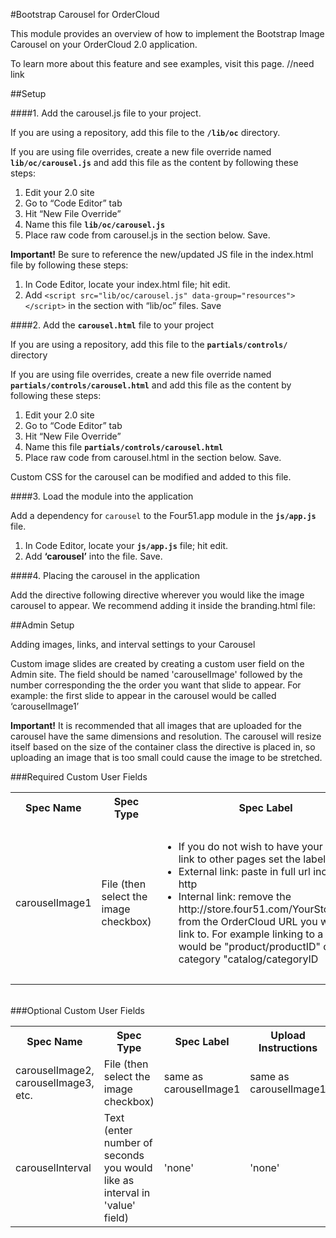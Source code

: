 #Bootstrap Carousel for OrderCloud

This module provides an overview of how to implement the Bootstrap Image Carousel on your OrderCloud 2.0 application.

To learn more about this feature and see examples, visit this page. //need link

##Setup

####1. Add the carousel.js file to your project.

If you are using a repository, add this file to the **`/lib/oc`** directory.

If you are using file overrides, create a new file override named **`lib/oc/carousel.js`** and add this file as the content by following these steps:

1. Edit your 2.0 site
2. Go to “Code Editor” tab
3. Hit “New File Override”
4. Name this file **`lib/oc/carousel.js`**
5. Place raw code from carousel.js in the section below. Save.

**Important!** Be sure to reference the new/updated JS file in the index.html file by following these steps:

1. In Code Editor, locate your index.html file; hit edit.
2. Add `<script src="lib/oc/carousel.js" data-group="resources"></script>` in the section with “lib/oc” files. Save

####2. Add the **`carousel.html`** file to your project

If you are using a repository, add this file to the **`partials/controls/`** directory

If you are using file overrides, create a new file override named **`partials/controls/carousel.html`** and add this file as the content by following these steps:

1. Edit your 2.0 site
2. Go to “Code Editor” tab
3. Hit “New File Override”
4. Name this file **`partials/controls/carousel.html`**
5. Place raw code from carousel.html in the section below. Save.

Custom CSS for the carousel can be modified and added to this file.

####3. Load the module into the application

Add a dependency for `carousel` to the Four51.app module in the **`js/app.js`** file.
1. In Code Editor, locate your **`js/app.js`** file; hit edit.
2. Add **‘carousel’** into the file. Save.

####4. Placing the carousel in the application

Add the directive following directive wherever you would like the image carousel to appear. We recommend adding it inside the branding.html file: <custom-carousel></custom-carousel>

##Admin Setup

Adding images, links, and interval settings to your Carousel

Custom image slides are created by creating a custom user field on the Admin site. The field should be named 'carouselImage' followed by the number corresponding the the order you want that slide to appear. For example: the first slide to appear in the carousel would be called ‘carouselImage1’

**Important!** It is recommended that all images that are uploaded for the carousel have the same dimensions and resolution. The carousel will resize itself based on the size of the container class the directive is placed in, so uploading an image that is too small could cause the image to be stretched.

###Required Custom User Fields

<table>
    <tr>
        <th>Spec Name</th>
        <th>Spec Type</th>
        <th>Spec Label</th>
        <th>Upload Instructions</th>
        <th>Description</th>
    </tr>
    <tr>
        <td>
         carouselImage1
        </td>
        <td>File (then select the image checkbox)</td>
        <td>
            <ul>
                <li>
                    If you do not wish to have your images link to other pages set the label to ’none’
                </li>
                <li>
                    External link: paste in full url including http
                </li>
                <li>
                    Internal link: remove the http://store.four51.com/YourStoreName/ from the OrderCloud URL you wish to link to. For example linking to a product would be "product/productID" or to a category "catalog/categoryID
                </li>
            </ul>
        </td>
        <td>
            <ul>
                <li>Any text included in the Upload Instructions box will be displayed on top of the slide.</li>
                <li>For no text write 'none'</li>
            </ul>
        </td>
        <td>Sets first slide in carousel</td>
    </tr>
</table>

</br>
###Optional Custom User Fields

<table>
    <tr>
        <th>Spec Name</th>
        <th>Spec Type</th>
        <th>Spec Label</th>
        <th>Upload Instructions</th>
        <th>Description</th>
    </tr>
    <tr>
        <td>
            carouselImage2, carouselImage3, etc.
        </td>
    <td>File (then select the image checkbox)</td>
        <td>same as carouselImage1</td>
        <td>same as carouselImage1</td>
        <td>Sets subsequent slides in carousel</td>
    </tr>
    <tr>
        <td>
                    carouselInterval
        </td>
        <td>Text (enter number of seconds you would like as interval in 'value' field)</td>
        <td>'none'</td>
        <td>'none'</td>
        <td>
        Sets Interval for Slide rotation. Default is 5 seconds. Setting to 0 will prevent rotation.
        </td>
    </tr>
</table>
